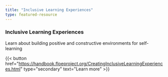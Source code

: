 ```yaml
---
title: "Inclusive Learning Experiences"
type: featured-resource
---
```

### Inclusive Learning Experiences

Learn about building positive and constructive environments for self-learning

{{< button href="https://handbook.floeproject.org/CreatingInclusiveLearningExperiences.html" type="secondary" text="Learn&nbsp;more" >}}
